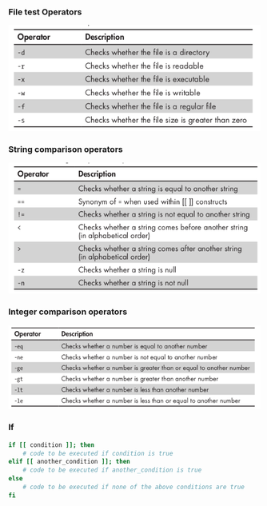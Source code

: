 ### File test Operators
![alt text](image.png)

### String comparison operators
![alt text](image-1.png)

### Integer comparison operators
![alt text](image-2.png)

### If
```bash
if [[ condition ]]; then
    # code to be executed if condition is true
elif [[ another_condition ]]; then
    # code to be executed if another_condition is true
else
    # code to be executed if none of the above conditions are true
fi

```

